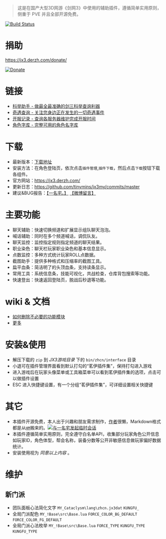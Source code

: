 > 这是在国产大型3D网游《剑网3》中使用的辅助插件，遵循简单实用原则，侧重于 PVE 并且全部开源免费。

[![Build Status](https://travis-ci.com/tinymins/JX3MY.svg?token=yQdYwdSeW1cRn46LTYo4&branch=master)](https://travis-ci.com/tinymins/JX3MY)

# 捐助

<https://jx3.derzh.com/donate/>

<a href="https://jx3.derzh.com/donate/">![Donate](https://cdn.jsdelivr.net/gh/tinymins/donate@master/combine.jpg)</a>

# 链接

* [科举助手 - 做最全最准确的剑三科举查询利器](https://jx3.derzh.com/exam/)
* [奇遇查询 - 关注您身边正在发生的一切奇遇事件](https://jx3.derzh.com/serendipity/)
* [开服记录 - 查询各服务器维护完成开服时间](https://jx3.derzh.com/onlinetime/)
* [角色字库 - 完整可用的角色名字库](https://jx3.derzh.com/char.txt)

# 下载

* 最新版本：[下载地址](https://jx3.derzh.com/down/)
* 安装方法：在角色登陆页，依次点击`插件管理`,`插件下载`，然后点击`下载`按钮下载各组件。
* 官方网站：<https://jx3.derzh.com/>
* 更新日志：<https://github.com/tinymins/jx3my/commits/master>
* 建议&BUG报告：[【一名宅。】](https://zhaiyiming.com/index.php/jx3-my) [【微博留言】](https://weibo.com/zymah)

# 主要功能

* 聊天辅助：快速切换频道和扩展显示组队聊天泡泡。
* 喊话辅助：同时在多个频道喊话，调侃队友。
* 聊天监控：监控指定规则指定频道的聊天结果。
* 职业染色：聊天栏玩家职业染色和基本信息显示。
* 点数监控：多种方式统计玩家ROLL点数据。
* 截图助手：提供多种格式和压缩率的截图工具。
* 扁平血条：简洁明了的头顶血条，支持读条显示。
* 常用工具：系统信息条，技能可视化，共战检查，仓库背包搜索等功能。
* 快速登出：快速返回登陆页，脱战后秒退等功能。


# wiki & 文档

* [如何删除不必要的功能模块](https://github.com/tinymins/JX3MY/wiki/%E5%88%A0%E9%99%A4%E6%8C%87%E5%AE%9A%E7%9A%84%E5%8A%9F%E8%83%BD%E6%A8%A1%E5%9D%97)
* [更多](https://github.com/tinymins/JX3MY/wiki/_pages)


# 安装&使用

* 解压下载的 `zip` 到 _JX3游戏目录_ 下的 `bin/zhcn/interface` 目录
* 小退可在插件管理界面看到默认打勾的“茗伊插件集”，保持打勾进入游戏
* 进入游戏后在玩家头像菜单或工具箱菜单可以看到茗伊插件集的选项，点击可以做插件设置
* ESC 进入快捷键设置，有一个分组“茗伊插件集”，可详细设置相关快捷键


# 其它

* 本插件开源免费，本人出于兴趣和朋友需求制作，[作者](http://weibo.com/zymah)很懒，Markdown格式都是从[`HM`](https://haimanchajian.com)搬来的。<a target="_blank" href="http://sighttp.qq.com/authd?IDKEY=4034035048535db36d3ae3964df9944a890dbafc89852a46"><img border="0"  src="https://pub.idqqimg.com/qconn/wpa/button/button_111.gif" alt="与一名宅发起临时会话" title="与一名宅发起临时会话"/></a>
* 本插件遵循简单实用原则，完全遵守白名单API，收集部分玩家角色公开信息如玩家ID，角色体型，帮会名称，装备分数等公开非敏感信息做玩家偏好数据统计。
* 安装使用视为 _同意以上内容_ 。


# 维护

## 新门派

* 团队面板心法简化文字 `MY_Cataclysm\lang\zhcn.jx3dat` `KUNGFU_`
* 全局门派配色 `MY_!Base\src\Base.lua` `FORCE_COLOR_BG_DEFAULT` `FORCE_COLOR_FG_DEFAULT`
* 全局门派心法枚举 `MY_!Base\src\Base.lua` `FORCE_TYPE` `KUNGFU_TYPE` `KUNGFU_TYPE`
